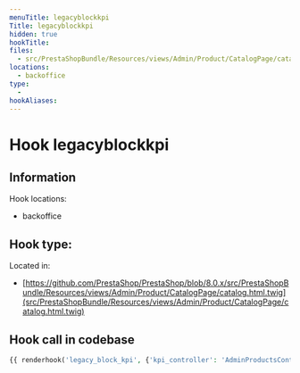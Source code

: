 ```yaml
---
menuTitle: legacyblockkpi
Title: legacyblockkpi
hidden: true
hookTitle: 
files:
  - src/PrestaShopBundle/Resources/views/Admin/Product/CatalogPage/catalog.html.twig
locations:
  - backoffice
type:
  - 
hookAliases:
---
```


# Hook legacyblockkpi

## Information

Hook locations: 
  - backoffice

Hook type: 
  - 

Located in: 
  - [https://github.com/PrestaShop/PrestaShop/blob/8.0.x/src/PrestaShopBundle/Resources/views/Admin/Product/CatalogPage/catalog.html.twig](src/PrestaShopBundle/Resources/views/Admin/Product/CatalogPage/catalog.html.twig)

## Hook call in codebase

```php
{{ renderhook('legacy_block_kpi', {'kpi_controller': 'AdminProductsController'}) }}
```